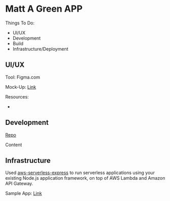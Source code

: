 # Matt A Green APP

Things To Do:

- UI/UX
- Development
- Build
- Infrastructure/Deployment

## UI/UX

Tool: Figma.com

Mock-Up: [Link](https://www.figma.com/file/J90s8nchRgAihWeikPDAZzXt/Matt-App?node-id=3%3A6)

Resources:

-

## Development

[Repo](https://github.com/TYMG/matt-a-green-app)

Content

## Infrastructure

Used [aws-serverless-express](https://github.com/awslabs/aws-serverless-express) to run serverless applications using your existing Node.js application framework, on top of AWS Lambda and Amazon API Gateway.

Sample App: [Link](https://github.com/awslabs/aws-serverless-express/tree/master/examples/basic-starter)
